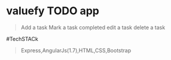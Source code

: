 # valuefy TODO app
>Add a task
>Mark a task completed
>edit a task
>delete a task

#TechSTACk
>Express,AngularJs(1.7),HTML,CSS,Bootstrap
